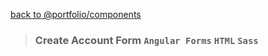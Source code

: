 [back to @portfolio/components](../../../)

> ### Create Account Form `Angular Forms` `HTML` `Sass`
